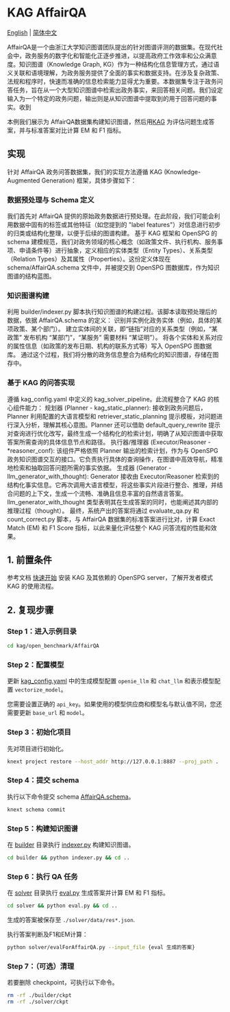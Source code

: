 # KAG AffairQA

[English](./README.md) |
[简体中文](./README_cn.md)

AffairQA是一个由浙江大学知识图谱团队提出的针对图谱评测的数据集。在现代社会中，政务服务的数字化和智能化正逐步推进，以提高政府工作效率和公众满意度。知识图谱（Knowledge Graph, KG）作为一种结构化信息管理方式，通过语义关联和语境理解，为政务服务提供了全面的事实和数据支持。在涉及复杂政策、法规和程序时，快速而准确的信息检索能力显得尤为重要。本数据集专注于政务问答任务，旨在从一个大型知识图谱中检索出政务事实，来回答相关问题。我们设定输入为一个特定的政务问题，输出则是从知识图谱中提取到的用于回答问题的事实。收到

本例我们展示为 AffairQA数据集构建知识图谱，然后用[KAG](https://arxiv.org/abs/2409.13731) 为评估问题生成答案，并与标准答案对比计算 EM 和 F1 指标。

## 实现

针对 AffairQA 政务问答数据集，我们的实现方法遵循 KAG (Knowledge-Augmented Generation) 框架，具体步骤如下：
### 数据预处理与 Schema 定义
我们首先对 AffairQA 提供的原始政务数据进行预处理。在此阶段，我们可能会利用数据中固有的标签或其他特征（如您提到的 "label features"）对信息进行初步的归类或结构化整理，以便于后续的图谱构建。
基于 KAG 框架和 OpenSPG 的 schema 建模规范，我们对政务领域的核心概念（如政策文件、执行机构、服务事项、申请条件等）进行抽象，定义相应的实体类型（Entity Types）、关系类型（Relation Types）及其属性（Properties）。这份定义体现在 schema/AffairQA.schema 文件中，并被提交到 OpenSPG 图数据库，作为知识图谱的结构蓝图。
### 知识图谱构建
利用 builder/indexer.py 脚本执行知识图谱的构建过程。该脚本读取预处理后的数据，依据 AffairQA.schema 的定义：
识别并实例化政务实体（例如，具体的某项政策、某个部门）。
建立实体间的关联，即“链指”对应的关系类型（例如，“某政策” 发布机构 “某部门”，“某服务” 需要材料 “某证明”）。
将各个实体和关系对应的属性信息（如政策的发布日期、机构的联系方式等）写入 OpenSPG 图数据库。
通过这个过程，我们将分散的政务信息整合为结构化的知识图谱，存储在图存中。
### 基于 KAG 的问答实现
遵循 kag_config.yaml 中定义的 kag_solver_pipeline。此流程整合了 KAG 的核心组件能力：
规划器 (Planner - kag_static_planner): 接收到政务问题后，Planner 利用配置的大语言模型和 retriever_static_planning 提示模板，对问题进行深入分析，理解其核心意图。Planner 还可以借助 default_query_rewrite 提示对查询进行优化改写，最终生成一个结构化的检索计划，明确了从知识图谱中获取答案所需查询的具体信息节点和路径。
执行器/推理器 (Executor/Reasoner - *reasoner_conf): 该组件严格依照 Planner 输出的检索计划，作为与 OpenSPG 政务知识图谱交互的接口。它负责执行具体的查询操作，在图谱中高效导航，精准地检索和抽取回答问题所需的事实依据。
生成器 (Generator - llm_generator_with_thought): Generator 接收由 Executor/Reasoner 检索到的结构化事实信息。它再次调用大语言模型，将这些事实片段进行整合、推理，并结合问题的上下文，生成一个流畅、准确且信息丰富的自然语言答案。llm_generator_with_thought 类型表明其在生成答案的同时，也能阐述其内部的推理过程（thought）。
最终，系统产出的答案将通过 evaluate_qa.py 和 count_correct.py 脚本，与 AffairQA 数据集的标准答案进行比对，计算 Exact Match (EM) 和 F1 Score 指标，以此来量化评估整个 KAG 问答流程的性能和效果。



## 1. 前置条件

参考文档 [快速开始](https://openspg.yuque.com/ndx6g9/0.6/quzq24g4esal7q17) 安装 KAG 及其依赖的 OpenSPG server，了解开发者模式 KAG 的使用流程。

## 2. 复现步骤

### Step 1：进入示例目录

```bash
cd kag/open_benchmark/AffairQA
```

### Step 2：配置模型

更新 [kag_config.yaml](./kag_config.yaml) 中的生成模型配置 ``openie_llm`` 和 ``chat_llm`` 和表示模型配置 ``vectorize_model``。

您需要设置正确的 ``api_key``。如果使用的模型供应商和模型名与默认值不同，您还需要更新 ``base_url`` 和 ``model``。

### Step 3：初始化项目

先对项目进行初始化。

```bash
knext project restore --host_addr http://127.0.0.1:8887 --proj_path .
```

### Step 4：提交 schema

执行以下命令提交 schema [AffairQA.schema](./schema/AffairQA.schema)。

```bash
knext schema commit
```

### Step 5：构建知识图谱

在 [builder](./builder) 目录执行 [indexer.py](./builder/indexer.py) 构建知识图谱。

```bash
cd builder && python indexer.py && cd ..
```

### Step 6：执行 QA 任务

在 [solver](./solver) 目录执行 [eval.py](./solver/eval.py) 生成答案并计算 EM 和 F1 指标。

```bash
cd solver && python eval.py && cd ..
```

生成的答案被保存至 ``./solver/data/res*.json``.

执行答案判断及F1和EM计算：
```bash
python solver/evalForAffairQA.py --input_file {eval 生成的答案}
``` 

### Step 7：（可选）清理

若要删除 checkpoint，可执行以下命令。

```bash
rm -rf ./builder/ckpt
rm -rf ./solver/ckpt
```

